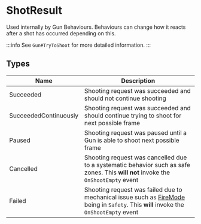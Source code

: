 # ShotResult

Used internally by Gun Behaviours. Behaviours can change how it reacts after a shot has occurred depending on this.

:::info
See `Gun#TryToShoot` for more detailed information.
:::

## Types

| Name                  | Description                                                                                                                                         |
|-----------------------|-----------------------------------------------------------------------------------------------------------------------------------------------------|
| Succeeded             | Shooting request was succeeded and should not continue shooting                                                                                     |
| SucceededContinuously | Shooting request was succeeded and should continue trying to shoot for next possible frame                                                          |
| Paused                | Shooting request was paused until a Gun is able to shoot next possible frame                                                                        |
| Cancelled             | Shooting request was cancelled due to a systematic behavior such as safe zones. This **will not** invoke the `OnShootEmpty` event                   |
| Failed                | Shooting request was failed due to mechanical issue such as [FireMode](./firemode) being in `Safety`. This **will** invoke the `OnShootEmpty` event |
